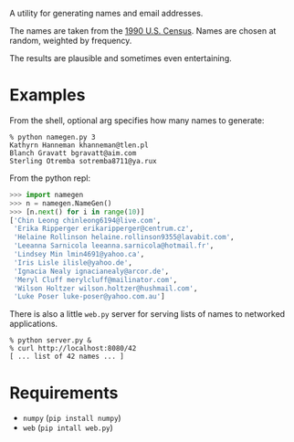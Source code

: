 A utility for generating names and email addresses.

The names are taken from the [1990 U.S.
Census](http://www.census.gov/genealogy/www/data/1990surnames/names_files.html).
Names are chosen at random, weighted by frequency.

The results are plausible and sometimes even entertaining.

# Examples

From the shell, optional arg specifies how many names to generate:

```shell
% python namegen.py 3
Kathyrn Hanneman khanneman@tlen.pl
Blanch Gravatt bgravatt@aim.com
Sterling Otremba sotremba8711@ya.rux
```

From the python repl:

```python
>>> import namegen
>>> n = namegen.NameGen()
>>> [n.next() for i in range(10)]
['Chin Leong chinleong6194@live.com',
 'Erika Ripperger erikaripperger@centrum.cz',
 'Helaine Rollinson helaine.rollinson9355@lavabit.com',
 'Leeanna Sarnicola leeanna.sarnicola@hotmail.fr',
 'Lindsey Min lmin4691@yahoo.ca',
 'Iris Lisle ilisle@yahoo.de',
 'Ignacia Nealy ignacianealy@arcor.de',
 'Meryl Cluff merylcluff@mailinator.com',
 'Wilson Holtzer wilson.holtzer@hushmail.com',
 'Luke Poser luke-poser@yahoo.com.au']
```

There is also a little `web.py` server for serving lists of names to networked
applications.

```shell
% python server.py &
% curl http://localhost:8080/42
[ ... list of 42 names ... ]
```

# Requirements

- `numpy` (`pip install numpy`)
- `web` (`pip intall web.py`)


